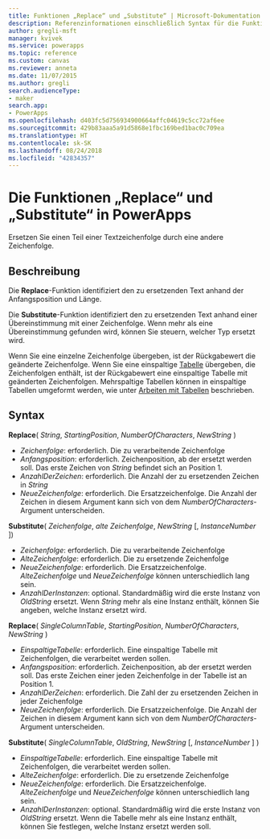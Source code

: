 ```yaml
---
title: Funktionen „Replace“ und „Substitute“ | Microsoft-Dokumentation
description: Referenzinformationen einschließlich Syntax für die Funktionen „Replace“ und „Substitute“ in PowerApps
author: gregli-msft
manager: kvivek
ms.service: powerapps
ms.topic: reference
ms.custom: canvas
ms.reviewer: anneta
ms.date: 11/07/2015
ms.author: gregli
search.audienceType:
- maker
search.app:
- PowerApps
ms.openlocfilehash: d403fc5d756934900664affc04619c5cc72af6ee
ms.sourcegitcommit: 429b83aaa5a91d5868e1fbc169bed1bac0c709ea
ms.translationtype: HT
ms.contentlocale: sk-SK
ms.lasthandoff: 08/24/2018
ms.locfileid: "42834357"
---
```

# <a name="replace-and-substitute-functions-in-powerapps"></a>Die Funktionen „Replace“ und „Substitute“ in PowerApps
Ersetzen Sie einen Teil einer Textzeichenfolge durch eine andere Zeichenfolge.

## <a name="description"></a>Beschreibung
Die **Replace**-Funktion identifiziert den zu ersetzenden Text anhand der Anfangsposition und Länge.  

Die **Substitute**-Funktion identifiziert den zu ersetzenden Text anhand einer Übereinstimmung mit einer Zeichenfolge.  Wenn mehr als eine Übereinstimmung gefunden wird, können Sie steuern, welcher Typ ersetzt wird.

Wenn Sie eine einzelne Zeichenfolge übergeben, ist der Rückgabewert die geänderte Zeichenfolge.  Wenn Sie eine einspaltige [Tabelle](../working-with-tables.md) übergeben, die Zeichenfolgen enthält, ist der Rückgabewert eine einspaltige Tabelle mit geänderten Zeichenfolgen. Mehrspaltige Tabellen können in einspaltige Tabellen umgeformt werden, wie unter [Arbeiten mit Tabellen](../working-with-tables.md) beschrieben.

## <a name="syntax"></a>Syntax
**Replace**( *String*, *StartingPosition*, *NumberOfCharacters*, *NewString* )

* *Zeichenfolge*: erforderlich. Die zu verarbeitende Zeichenfolge
* *Anfangsposition*: erforderlich.  Zeichenposition, ab der ersetzt werden soll. Das erste Zeichen von *String* befindet sich an Position 1.
* *AnzahlDerZeichen*: erforderlich.  Die Anzahl der zu ersetzenden Zeichen in *String*
* *NeueZeichenfolge*: erforderlich.  Die Ersatzzeichenfolge. Die Anzahl der Zeichen in diesem Argument kann sich von dem *NumberOfCharacters*-Argument unterscheiden.

**Substitute**( *Zeichenfolge*, *alte Zeichenfolge*, *NewString* [, *InstanceNumber* ])

* *Zeichenfolge*: erforderlich. Die zu verarbeitende Zeichenfolge
* *AlteZeichenfolge*: erforderlich.  Die zu ersetzende Zeichenfolge
* *NeueZeichenfolge*: erforderlich.  Die Ersatzzeichenfolge. *AlteZeichenfolge* und *NeueZeichenfolge* können unterschiedlich lang sein.
* *AnzahlDerInstanzen*: optional. Standardmäßig wird die erste Instanz von *OldString* ersetzt. Wenn *String* mehr als eine Instanz enthält, können Sie angeben, welche Instanz ersetzt wird.

**Replace**( *SingleColumnTable*, *StartingPosition*, *NumberOfCharacters*, *NewString* )

* *EinspaltigeTabelle*: erforderlich. Eine einspaltige Tabelle mit Zeichenfolgen, die verarbeitet werden sollen.
* *Anfangsposition*: erforderlich.  Zeichenposition, ab der ersetzt werden soll.  Das erste Zeichen einer jeden Zeichenfolge in der Tabelle ist an Position 1.
* *AnzahlDerZeichen*: erforderlich.  Die Zahl der zu ersetzenden Zeichen in jeder Zeichenfolge
* *NeueZeichenfolge*: erforderlich.  Die Ersatzzeichenfolge. Die Anzahl der Zeichen in diesem Argument kann sich von dem *NumberOfCharacters*-Argument unterscheiden.

**Substitute**( *SingleColumnTable*, *OldString*, *NewString* [, *InstanceNumber* ] )

* *EinspaltigeTabelle*: erforderlich. Eine einspaltige Tabelle mit Zeichenfolgen, die verarbeitet werden sollen.
* *AlteZeichenfolge*: erforderlich.  Die zu ersetzende Zeichenfolge
* *NeueZeichenfolge*: erforderlich.  Die Ersatzzeichenfolge. *AlteZeichenfolge* und *NeueZeichenfolge* können unterschiedlich lang sein.
* *AnzahlDerInstanzen*: optional. Standardmäßig wird die erste Instanz von *OldString* ersetzt. Wenn die Tabelle mehr als eine Instanz enthält, können Sie festlegen, welche Instanz ersetzt werden soll.

